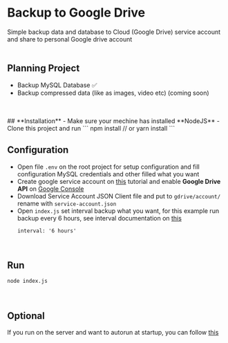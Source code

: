 
# Backup to Google Drive
Simple backup data and database to Cloud (Google Drive) service account and share to personal Google drive account
<br/>
<br/>
## **Planning Project**
- Backup MySQL Database ✅
- Backup compressed data (like as images, video etc) (coming soon)
<br/>
<br/>
## **Installation**
- Make sure your mechine has installed **NodeJS**
- Clone this project and run
    ```
    npm install // or
    yarn install
    ```
<br/>

## **Configuration**
- Open file `.env` on the root project for setup configuration and fill configuration MySQL credentials and other filled what you want
- Create google service account on [this](https://support.google.com/a/answer/7378726?hl=en) tutorial and enable **Google Drive API** on [Google Console](https://console.developers.google.com/apis/api/drive/overview)
- Download Service Account JSON Client file and put to `gdrive/account/` rename with `service-account.json`
- Open `index.js` set interval backup what you want, for this example run backup every 6 hours, see interval documentation on [this](https://github.com/agenda/human-interval)
    ```
    interval: '6 hours'
    ```
<br/>

## **Run**
```
node index.js
```

<br/>

## **Optional**
If you run on the server and want to autorun at startup, you can follow [this](https://gist.github.com/renatoargh/f84d1c3884d6c59a3a1b)